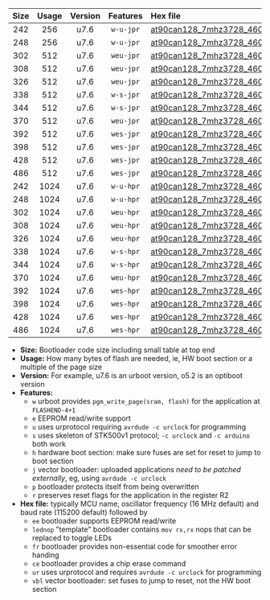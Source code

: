 |Size|Usage|Version|Features|Hex file|
|:-:|:-:|:-:|:-:|:--|
|242|256|u7.6|`w-u-jpr`|[at90can128_7mhz3728_460800bps_ur_vbl.hex](https://raw.githubusercontent.com/stefanrueger/urboot/main/bootloaders/at90can128/fcpu_7mhz3728/460800_bps/at90can128_7mhz3728_460800bps_ur_vbl.hex)|
|248|256|u7.6|`w-u-jpr`|[at90can128_7mhz3728_460800bps_lednop_ur_vbl.hex](https://raw.githubusercontent.com/stefanrueger/urboot/main/bootloaders/at90can128/fcpu_7mhz3728/460800_bps/at90can128_7mhz3728_460800bps_lednop_ur_vbl.hex)|
|302|512|u7.6|`weu-jpr`|[at90can128_7mhz3728_460800bps_ee_ur_vbl.hex](https://raw.githubusercontent.com/stefanrueger/urboot/main/bootloaders/at90can128/fcpu_7mhz3728/460800_bps/at90can128_7mhz3728_460800bps_ee_ur_vbl.hex)|
|308|512|u7.6|`weu-jpr`|[at90can128_7mhz3728_460800bps_ee_lednop_ur_vbl.hex](https://raw.githubusercontent.com/stefanrueger/urboot/main/bootloaders/at90can128/fcpu_7mhz3728/460800_bps/at90can128_7mhz3728_460800bps_ee_lednop_ur_vbl.hex)|
|326|512|u7.6|`weu-jpr`|[at90can128_7mhz3728_460800bps_ee_lednop_fr_ur_vbl.hex](https://raw.githubusercontent.com/stefanrueger/urboot/main/bootloaders/at90can128/fcpu_7mhz3728/460800_bps/at90can128_7mhz3728_460800bps_ee_lednop_fr_ur_vbl.hex)|
|338|512|u7.6|`w-s-jpr`|[at90can128_7mhz3728_460800bps_vbl.hex](https://raw.githubusercontent.com/stefanrueger/urboot/main/bootloaders/at90can128/fcpu_7mhz3728/460800_bps/at90can128_7mhz3728_460800bps_vbl.hex)|
|344|512|u7.6|`w-s-jpr`|[at90can128_7mhz3728_460800bps_lednop_vbl.hex](https://raw.githubusercontent.com/stefanrueger/urboot/main/bootloaders/at90can128/fcpu_7mhz3728/460800_bps/at90can128_7mhz3728_460800bps_lednop_vbl.hex)|
|370|512|u7.6|`weu-jpr`|[at90can128_7mhz3728_460800bps_ee_lednop_fr_ce_ur_vbl.hex](https://raw.githubusercontent.com/stefanrueger/urboot/main/bootloaders/at90can128/fcpu_7mhz3728/460800_bps/at90can128_7mhz3728_460800bps_ee_lednop_fr_ce_ur_vbl.hex)|
|392|512|u7.6|`wes-jpr`|[at90can128_7mhz3728_460800bps_ee_vbl.hex](https://raw.githubusercontent.com/stefanrueger/urboot/main/bootloaders/at90can128/fcpu_7mhz3728/460800_bps/at90can128_7mhz3728_460800bps_ee_vbl.hex)|
|398|512|u7.6|`wes-jpr`|[at90can128_7mhz3728_460800bps_ee_lednop_vbl.hex](https://raw.githubusercontent.com/stefanrueger/urboot/main/bootloaders/at90can128/fcpu_7mhz3728/460800_bps/at90can128_7mhz3728_460800bps_ee_lednop_vbl.hex)|
|428|512|u7.6|`wes-jpr`|[at90can128_7mhz3728_460800bps_ee_lednop_fr_vbl.hex](https://raw.githubusercontent.com/stefanrueger/urboot/main/bootloaders/at90can128/fcpu_7mhz3728/460800_bps/at90can128_7mhz3728_460800bps_ee_lednop_fr_vbl.hex)|
|486|512|u7.6|`wes-jpr`|[at90can128_7mhz3728_460800bps_ee_lednop_fr_ce_vbl.hex](https://raw.githubusercontent.com/stefanrueger/urboot/main/bootloaders/at90can128/fcpu_7mhz3728/460800_bps/at90can128_7mhz3728_460800bps_ee_lednop_fr_ce_vbl.hex)|
|242|1024|u7.6|`w-u-hpr`|[at90can128_7mhz3728_460800bps_ur.hex](https://raw.githubusercontent.com/stefanrueger/urboot/main/bootloaders/at90can128/fcpu_7mhz3728/460800_bps/at90can128_7mhz3728_460800bps_ur.hex)|
|248|1024|u7.6|`w-u-hpr`|[at90can128_7mhz3728_460800bps_lednop_ur.hex](https://raw.githubusercontent.com/stefanrueger/urboot/main/bootloaders/at90can128/fcpu_7mhz3728/460800_bps/at90can128_7mhz3728_460800bps_lednop_ur.hex)|
|302|1024|u7.6|`weu-hpr`|[at90can128_7mhz3728_460800bps_ee_ur.hex](https://raw.githubusercontent.com/stefanrueger/urboot/main/bootloaders/at90can128/fcpu_7mhz3728/460800_bps/at90can128_7mhz3728_460800bps_ee_ur.hex)|
|308|1024|u7.6|`weu-hpr`|[at90can128_7mhz3728_460800bps_ee_lednop_ur.hex](https://raw.githubusercontent.com/stefanrueger/urboot/main/bootloaders/at90can128/fcpu_7mhz3728/460800_bps/at90can128_7mhz3728_460800bps_ee_lednop_ur.hex)|
|326|1024|u7.6|`weu-hpr`|[at90can128_7mhz3728_460800bps_ee_lednop_fr_ur.hex](https://raw.githubusercontent.com/stefanrueger/urboot/main/bootloaders/at90can128/fcpu_7mhz3728/460800_bps/at90can128_7mhz3728_460800bps_ee_lednop_fr_ur.hex)|
|338|1024|u7.6|`w-s-hpr`|[at90can128_7mhz3728_460800bps.hex](https://raw.githubusercontent.com/stefanrueger/urboot/main/bootloaders/at90can128/fcpu_7mhz3728/460800_bps/at90can128_7mhz3728_460800bps.hex)|
|344|1024|u7.6|`w-s-hpr`|[at90can128_7mhz3728_460800bps_lednop.hex](https://raw.githubusercontent.com/stefanrueger/urboot/main/bootloaders/at90can128/fcpu_7mhz3728/460800_bps/at90can128_7mhz3728_460800bps_lednop.hex)|
|370|1024|u7.6|`weu-hpr`|[at90can128_7mhz3728_460800bps_ee_lednop_fr_ce_ur.hex](https://raw.githubusercontent.com/stefanrueger/urboot/main/bootloaders/at90can128/fcpu_7mhz3728/460800_bps/at90can128_7mhz3728_460800bps_ee_lednop_fr_ce_ur.hex)|
|392|1024|u7.6|`wes-hpr`|[at90can128_7mhz3728_460800bps_ee.hex](https://raw.githubusercontent.com/stefanrueger/urboot/main/bootloaders/at90can128/fcpu_7mhz3728/460800_bps/at90can128_7mhz3728_460800bps_ee.hex)|
|398|1024|u7.6|`wes-hpr`|[at90can128_7mhz3728_460800bps_ee_lednop.hex](https://raw.githubusercontent.com/stefanrueger/urboot/main/bootloaders/at90can128/fcpu_7mhz3728/460800_bps/at90can128_7mhz3728_460800bps_ee_lednop.hex)|
|428|1024|u7.6|`wes-hpr`|[at90can128_7mhz3728_460800bps_ee_lednop_fr.hex](https://raw.githubusercontent.com/stefanrueger/urboot/main/bootloaders/at90can128/fcpu_7mhz3728/460800_bps/at90can128_7mhz3728_460800bps_ee_lednop_fr.hex)|
|486|1024|u7.6|`wes-hpr`|[at90can128_7mhz3728_460800bps_ee_lednop_fr_ce.hex](https://raw.githubusercontent.com/stefanrueger/urboot/main/bootloaders/at90can128/fcpu_7mhz3728/460800_bps/at90can128_7mhz3728_460800bps_ee_lednop_fr_ce.hex)|

- **Size:** Bootloader code size including small table at top end
- **Usage:** How many bytes of flash are needed, ie, HW boot section or a multiple of the page size
- **Version:** For example, u7.6 is an urboot version, o5.2 is an optiboot version
- **Features:**
  + `w` urboot provides `pgm_write_page(sram, flash)` for the application at `FLASHEND-4+1`
  + `e` EEPROM read/write support
  + `u` uses urprotocol requiring `avrdude -c urclock` for programming
  + `s` uses skeleton of STK500v1 protocol; `-c urclock` and `-c arduino` both work
  + `h` hardware boot section: make sure fuses are set for reset to jump to boot section
  + `j` vector bootloader: uploaded applications *need to be patched externally*, eg, using `avrdude -c urclock`
  + `p` bootloader protects itself from being overwritten
  + `r` preserves reset flags for the application in the register R2
- **Hex file:** typically MCU name, oscillator frequency (16 MHz default) and baud rate (115200 default) followed by
  + `ee` bootloader supports EEPROM read/write
  + `lednop` "template" bootloader contains `mov rx,rx` nops that can be replaced to toggle LEDs
  + `fr` bootloader provides non-essential code for smoother error handing
  + `ce` bootloader provides a chip erase command
  + `ur` uses urprotocol and requires `avrdude -c urclock` for programming
  + `vbl` vector bootloader: set fuses to jump to reset, not the HW boot section
